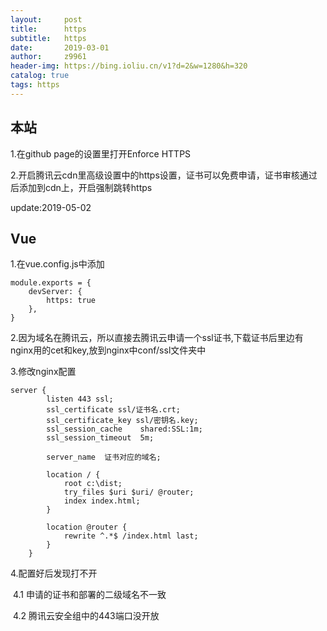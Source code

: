 ```yaml
---
layout:     post
title:      https
subtitle:   https
date:       2019-03-01
author:     z9961
header-img: https://bing.ioliu.cn/v1?d=2&w=1280&h=320
catalog: true
tags: https
---
```


## 本站

1.在github page的设置里打开Enforce HTTPS 

2.开启腾讯云cdn里高级设置中的https设置，证书可以免费申请，证书审核通过后添加到cdn上，开启强制跳转https





update:2019-05-02

## Vue

1.在vue.config.js中添加

```
module.exports = {
    devServer: {
        https: true
    },
}
```

2.因为域名在腾讯云，所以直接去腾讯云申请一个ssl证书,下载证书后里边有nginx用的cet和key,放到nginx中conf/ssl文件夹中

3.修改nginx配置

```
server {
        listen 443 ssl;
		ssl_certificate ssl/证书名.crt;
		ssl_certificate_key ssl/密钥名.key;
		ssl_session_cache    shared:SSL:1m;
		ssl_session_timeout  5m;
		
        server_name  证书对应的域名;
        
		location / {
            root c:\dist;
            try_files $uri $uri/ @router;
            index index.html;
        }

        location @router {
            rewrite ^.*$ /index.html last;
        }
    }
```

4.配置好后发现打不开

​	4.1 申请的证书和部署的二级域名不一致

​	4.2 腾讯云安全组中的443端口没开放
